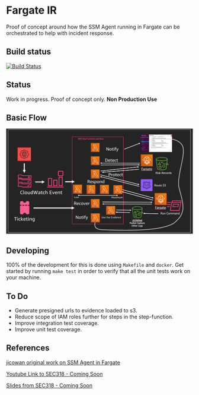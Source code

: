 # Fargate IR

Proof of concept around how the SSM Agent running in Fargate can be orchestrated to help with incident response.

## Build status

[![Build Status](https://travis-ci.com/andrewkrug/fargate-ir.svg?branch=master)](https://travis-ci.com/andrewkrug/fargate-ir)

## Status

Work in progress. Proof of concept only.  **Non Production Use**

## Basic Flow

![Architecture Diagram](images/architecture.png "Basic Flow")

## Developing 

100% of the development for this is done using `Makefile` and `docker`.
Get started by running `make test` in order to verify that all the unit tests work on your machine.

## To Do

* Generate presigned urls to evidence loaded to s3.
* Reduce scope of IAM roles further for steps in the step-function.
* Improve integration test coverage.
* Improve unit test coverage.

## References

[jicowan original work on SSM Agent in Fargate](https://github.com/jicowan/ssm-agent)

[Youtube Link to SEC318 - Coming Soon]()

[Slides from SEC318 - Coming Soon]()
